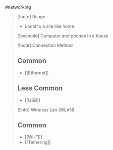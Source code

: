 #networking 
>[!note] Range
>- Local to a site like home

>[!example]
>Computer and phones in a house

>[!note] Connection Method
>## Common
>- [[Ethernet]]
>## Less Common
>- [[USB]]

>[!info] Wireless Lan (WLAN)
>## Common
>- [[Wi-Fi]]
>- [[Tethering]]